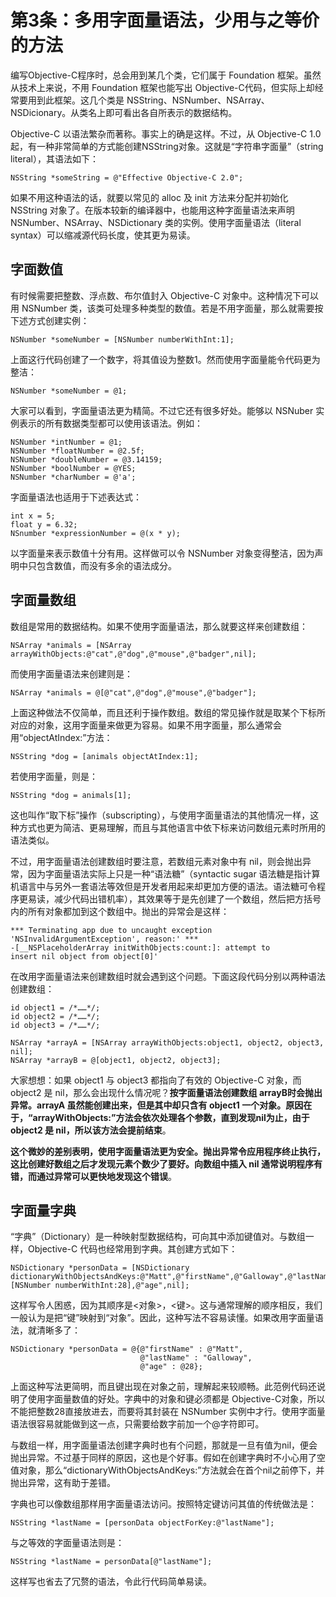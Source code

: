 # 第3条：多用字面量语法，少用与之等价的方法

编写Objective-C程序时，总会用到某几个类，它们属于 Foundation 框架。虽然从技术上来说，不用 Foundation 框架也能写出 Objective-C代码，但实际上却经常要用到此框架。这几个类是 NSString、NSNumber、NSArray、NSDicionary。从类名上即可看出各自所表示的数据结构。

Objective-C 以语法繁杂而著称。事实上的确是这样。不过，从 Objective-C 1.0起，有一种非常简单的方式能创建NSString对象。这就是“字符串字面量”（string literal），其语法如下：

```
NSString *someString = @"Effective Objective-C 2.0";
```

如果不用这种语法的话，就要以常见的 alloc 及 init 方法来分配并初始化 NSString 对象了。在版本较新的编译器中，也能用这种字面量语法来声明 NSNumber、NSArray、NSDictionary 类的实例。使用字面量语法（literal syntax）可以缩减源代码长度，使其更为易读。

## 字面数值

有时候需要把整数、浮点数、布尔值封入 Objective-C 对象中。这种情况下可以用 NSNumber 类，该类可处理多种类型的数值。若是不用字面量，那么就需要按下述方式创建实例：

```
NSNumber *someNumber = [NSNumber numberWithInt:1];
```

上面这行代码创建了一个数字，将其值设为整数1。然而使用字面量能令代码更为整洁：

```
NSNumber *someNumber = @1;
```

大家可以看到，字面量语法更为精简。不过它还有很多好处。能够以 NSNuber 实例表示的所有数据类型都可以使用该语法。例如：

```
NSNumber *intNumber = @1;
NSNumber *floatNumber = @2.5f;
NSNumber *doubleNumber = @3.14159;
NSNumber *boolNumber = @YES;
NSNumber *charNumber = @'a';
```

字面量语法也适用于下述表达式：

```
int x = 5;
float y = 6.32;
NSnumber *expressionNumber = @(x * y);
```

以字面量来表示数值十分有用。这样做可以令 NSNumber 对象变得整洁，因为声明中只包含数值，而没有多余的语法成分。

## 字面量数组

数组是常用的数据结构。如果不使用字面量语法，那么就要这样来创建数组：

```
NSArray *animals = [NSArray arrayWithObjects:@"cat",@"dog",@"mouse",@"badger",nil];
```

而使用字面量语法来创建则是：

```
NSArray *animals = @[@"cat",@"dog",@"mouse",@"badger"];
```

上面这种做法不仅简单，而且还利于操作数组。数组的常见操作就是取某个下标所对应的对象，这用字面量来做更为容易。如果不用字面量，那么通常会用“objectAtIndex:”方法：

```
NSString *dog = [animals objectAtIndex:1];
```

若使用字面量，则是：

```
NSString *dog = animals[1];
```

这也叫作“取下标”操作（subscripting），与使用字面量语法的其他情况一样，这种方式也更为简洁、更易理解，而且与其他语言中依下标来访问数组元素时所用的语法类似。

不过，用字面量语法创建数组时要注意，若数组元素对象中有 nil，则会抛出异常，因为字面量语法实际上只是一种“语法糖”（syntactic sugar 语法糖是指计算机语言中与另外一套语法等效但是开发者用起来却更加方便的语法。语法糖可令程序更易读，减少代码出错机率），其效果等于是先创建了一个数组，然后把方括号内的所有对象都加到这个数组中。抛出的异常会是这样：

```
*** Terminating app due to uncaught exception 'NSInvalidArgumentException', reason:' ***
-[__NSPlaceholderArray initWithObjects:count:]: attempt to 
insert nil object from object[0]'
```

在改用字面量语法来创建数组时就会遇到这个问题。下面这段代码分别以两种语法创建数组：

```
id object1 = /*……*/;
id object2 = /*……*/;
id object3 = /*……*/;

NSArray *arrayA = [NSArray arrayWithObjects:object1, object2, object3, nil];
NSArray *arrayB = @[object1, object2, object3];
```

大家想想：如果 object1 与 object3 都指向了有效的 Objective-C 对象，而 object2 是 nil，那么会出现什么情况呢？**按字面量语法创建数组 arrayB时会抛出异常。arrayA 虽然能创建出来，但是其中却只含有 object1 一个对象。原因在于，“arrayWithObjects:”方法会依次处理各个参数，直到发现nil为止，由于 object2 是 nil，所以该方法会提前结束**。

**这个微妙的差别表明，使用字面量语法更为安全。抛出异常令应用程序终止执行，这比创建好数组之后才发现元素个数少了要好。向数组中插入 nil 通常说明程序有错，而通过异常可以更快地发现这个错误**。

## 字面量字典

“字典”（Dictionary）是一种映射型数据结构，可向其中添加键值对。与数组一样，Objective-C 代码也经常用到字典。其创建方式如下：

```
NSDictionary *personData = [NSDictionary dictionaryWithObjectsAndKeys:@"Matt",@"firstName",@"Galloway",@"lastName",[NSNumber numberWithInt:28],@"age",nil];
```

这样写令人困惑，因为其顺序是<对象>，<键>。这与通常理解的顺序相反，我们一般认为是把“键”映射到“对象”。因此，这种写法不容易读懂。如果改用字面量语法，就清晰多了：

```
NSDictionary *personData = @{@"firstName" : @"Matt",
                             @"lastName" : "Galloway",
                             @"age" : @28};
```

上面这种写法更简明，而且键出现在对象之前，理解起来较顺畅。此范例代码还说明了使用字面量数值的好处。字典中的对象和键必须都是 Objective-C对象，所以不能把整数28直接放进去，而要将其封装在 NSNumber 实例中才行。使用字面量语法很容易就能做到这一点，只需要给数字前加一个@字符即可。

与数组一样，用字面量语法创建字典时也有个问题，那就是一旦有值为nil，便会抛出异常。不过基于同样的原因，这也是个好事。假如在创建字典时不小心用了空值对象，那么“dictionaryWithObjectsAndKeys:”方法就会在首个nil之前停下，并抛出异常，这有助于差错。

字典也可以像数组那样用字面量语法访问。按照特定键访问其值的传统做法是：

```
NSString *lastName = [personData objectForKey:@"lastName"];
```

与之等效的字面量语法则是：

```
NSString *lastName = personData[@"lastName"];
```

这样写也省去了冗赘的语法，令此行代码简单易读。

















